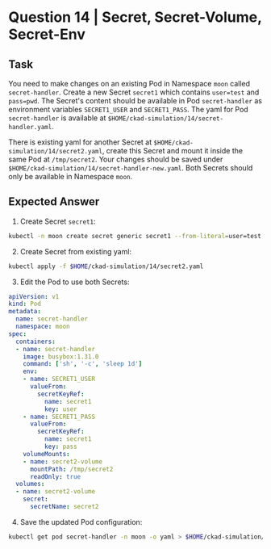 # Question 14 | Secret, Secret-Volume, Secret-Env

## Task
You need to make changes on an existing Pod in Namespace `moon` called `secret-handler`. Create a new Secret `secret1` which contains `user=test` and `pass=pwd`. The Secret's content should be available in Pod `secret-handler` as environment variables `SECRET1_USER` and `SECRET1_PASS`. The yaml for Pod `secret-handler` is available at `$HOME/ckad-simulation/14/secret-handler.yaml`.

There is existing yaml for another Secret at `$HOME/ckad-simulation/14/secret2.yaml`, create this Secret and mount it inside the same Pod at `/tmp/secret2`. Your changes should be saved under `$HOME/ckad-simulation/14/secret-handler-new.yaml`. Both Secrets should only be available in Namespace `moon`.

## Expected Answer

1. Create Secret `secret1`:
```bash
kubectl -n moon create secret generic secret1 --from-literal=user=test --from-literal=pass=pwd
```

2. Create Secret from existing yaml:
```bash
kubectl apply -f $HOME/ckad-simulation/14/secret2.yaml
```

3. Edit the Pod to use both Secrets:
```yaml
apiVersion: v1
kind: Pod
metadata:
  name: secret-handler
  namespace: moon
spec:
  containers:
  - name: secret-handler
    image: busybox:1.31.0
    command: ['sh', '-c', 'sleep 1d']
    env:
    - name: SECRET1_USER
      valueFrom:
        secretKeyRef:
          name: secret1
          key: user
    - name: SECRET1_PASS
      valueFrom:
        secretKeyRef:
          name: secret1
          key: pass
    volumeMounts:
    - name: secret2-volume
      mountPath: /tmp/secret2
      readOnly: true
  volumes:
  - name: secret2-volume
    secret:
      secretName: secret2
```

4. Save the updated Pod configuration:
```bash
kubectl get pod secret-handler -n moon -o yaml > $HOME/ckad-simulation/14/secret-handler-new.yaml
```
